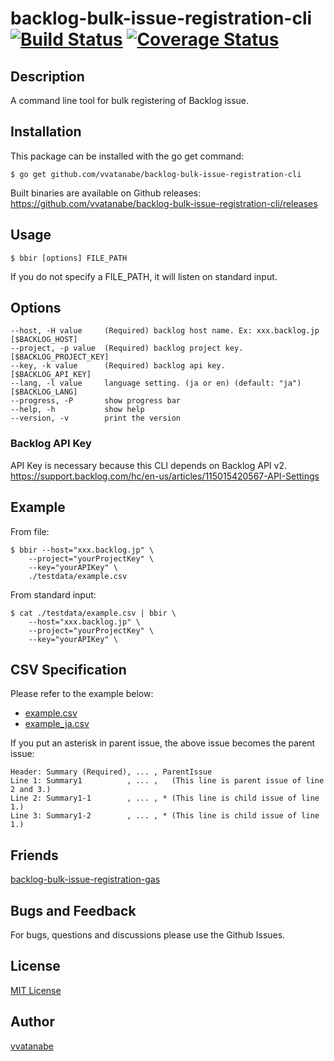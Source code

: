 # backlog-bulk-issue-registration-cli [![Build Status](https://travis-ci.org/vvatanabe/backlog-bulk-issue-registration-cli.svg?branch=master)](https://travis-ci.org/vvatanabe/backlog-bulk-issue-registration-cli) [![Coverage Status](https://coveralls.io/repos/github/vvatanabe/backlog-bulk-issue-registration-cli/badge.svg?branch=master)](https://coveralls.io/github/vvatanabe/backlog-bulk-issue-registration-cli?branch=master)

## Description
A command line tool for bulk registering of Backlog issue.

## Installation
This package can be installed with the go get command:

```
$ go get github.com/vvatanabe/backlog-bulk-issue-registration-cli
```

Built binaries are available on Github releases:  
https://github.com/vvatanabe/backlog-bulk-issue-registration-cli/releases

## Usage

```
$ bbir [options] FILE_PATH
```

If you do not specify a FILE_PATH, it will listen on standard input.

## Options
```
--host, -H value     (Required) backlog host name. Ex: xxx.backlog.jp [$BACKLOG_HOST]
--project, -p value  (Required) backlog project key.                  [$BACKLOG_PROJECT_KEY]
--key, -k value      (Required) backlog api key.                      [$BACKLOG_API_KEY]
--lang, -l value     language setting. (ja or en) (default: "ja")     [$BACKLOG_LANG]
--progress, -P       show progress bar
--help, -h           show help
--version, -v        print the version
```

### Backlog API Key
API Key is necessary because this CLI depends on Backlog API v2.  
https://support.backlog.com/hc/en-us/articles/115015420567-API-Settings

## Example
From file:
```
$ bbir --host="xxx.backlog.jp" \
    --project="yourProjectKey" \
    --key="yourAPIKey" \
    ./testdata/example.csv
```

From standard input:
```
$ cat ./testdata/example.csv | bbir \
    --host="xxx.backlog.jp" \
    --project="yourProjectKey" \
    --key="yourAPIKey" \
```

## CSV Specification
Please refer to the example below:
- [example.csv](https://github.com/vvatanabe/backlog-bulk-issue-registration-cli/blob/master/testdata/example.csv)
- [example_ja.csv](https://github.com/vvatanabe/backlog-bulk-issue-registration-cli/blob/master/testdata/example_ja.csv)

If you put an asterisk in parent issue, the above issue becomes the parent issue:
```
Header: Summary (Required), ... , ParentIssue
Line 1: Summary1          , ... ,   (This line is parent issue of line 2 and 3.)
Line 2: Summary1-1        , ... , * (This line is child issue of line 1.)
Line 3: Summary1-2        , ... , * (This line is child issue of line 1.)
```

## Friends
[backlog-bulk-issue-registration-gas](https://github.com/nulab/backlog-bulk-issue-registration-gas)

## Bugs and Feedback
For bugs, questions and discussions please use the Github Issues.

## License
[MIT License](http://www.opensource.org/licenses/mit-license.php)

## Author
[vvatanabe](https://github.com/vvatanabe)